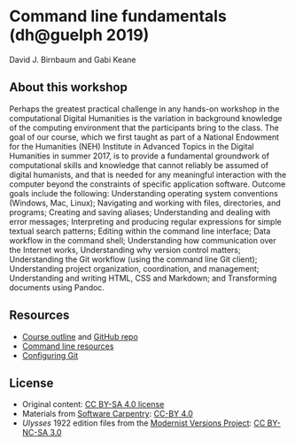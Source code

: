 # Command line fundamentals (dh@guelph 2019)

David J. Birnbaum and Gabi Keane  

## About this workshop

Perhaps the greatest practical challenge in any hands-on workshop in the computational Digital Humanities is the variation in background knowledge of the computing environment that the participants bring to the class. The goal of our course, which we first taught as part of a National Endowment for the Humanities (NEH) Institute in Advanced Topics in the Digital Humanities in summer 2017, is to provide a fundamental groundwork of computational skills and knowledge that cannot reliably be assumed of digital humanists, and that is needed for any meaningful interaction with the computer beyond the constraints of specific application software. Outcome goals include the following: Understanding operating system conventions (Windows, Mac, Linux); Navigating and working with files, directories, and programs; Creating and saving aliases; Understanding and dealing with error messages; Interpreting and producing regular expressions for simple textual search patterns; Editing within the command line interface; Data workflow in the command shell; Understanding how communication over the Internet works, Understanding why version control matters; Understanding the Git workflow (using the command line Git client); Understanding project organization, coordination, and management; Understanding and writing HTML, CSS and Markdown; and Transforming documents using Pandoc.

## Resources

* [Course outline](outline.md) and [GitHub repo](https://github.com/djbpitt/command-line-fundamentals)
* [Command line resources](resources.md)
* [Configuring Git](git-setup.md)

## License

* Original content: [CC BY-SA 4.0 license](https://creativecommons.org/licenses/by-sa/4.0/)
* Materials from [Software Carpentry](https://software-carpentry.org): [CC-BY 4.0](https://creativecommons.org/licenses/by/4.0/)
* *Ulysses* 1922 edition files from the [Modernist Versions Project](http://infiniteulysses.com/node/285): [CC BY-NC-SA 3.0](https://creativecommons.org/licenses/by-nc-sa/3.0/)